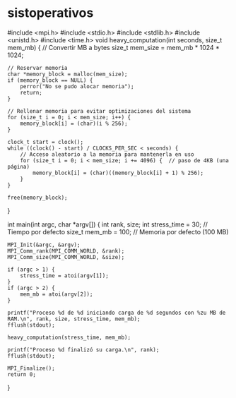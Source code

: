 # sistoperativos
#include <mpi.h>
#include <stdio.h>
#include <stdlib.h>
#include <unistd.h>
#include <time.h>
void heavy_computation(int seconds, size_t mem_mb) {
    // Convertir MB a bytes
    size_t mem_size = mem_mb * 1024 * 1024;

    // Reservar memoria
    char *memory_block = malloc(mem_size);
    if (memory_block == NULL) {
        perror("No se pudo alocar memoria");
        return;
    }

    // Rellenar memoria para evitar optimizaciones del sistema
    for (size_t i = 0; i < mem_size; i++) {
        memory_block[i] = (char)(i % 256);
    }

    clock_t start = clock();
    while ((clock() - start) / CLOCKS_PER_SEC < seconds) {
        // Acceso aleatorio a la memoria para mantenerla en uso
        for (size_t i = 0; i < mem_size; i += 4096) {  // paso de 4KB (una página)
            memory_block[i] = (char)((memory_block[i] + 1) % 256);
        }
    }

    free(memory_block);
}

int main(int argc, char *argv[]) {
    int rank, size;
    int stress_time = 30;      // Tiempo por defecto
    size_t mem_mb = 100;       // Memoria por defecto (100 MB)

    MPI_Init(&argc, &argv);
    MPI_Comm_rank(MPI_COMM_WORLD, &rank);
    MPI_Comm_size(MPI_COMM_WORLD, &size);

    if (argc > 1) {
        stress_time = atoi(argv[1]);
    }
    if (argc > 2) {
        mem_mb = atoi(argv[2]);
    }

    printf("Proceso %d de %d iniciando carga de %d segundos con %zu MB de RAM.\n", rank, size, stress_time, mem_mb);
    fflush(stdout);

    heavy_computation(stress_time, mem_mb);

    printf("Proceso %d finalizó su carga.\n", rank);
    fflush(stdout);

    MPI_Finalize();
    return 0;
}
